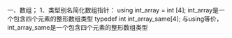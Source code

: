 一、数组；
1、类型别名简化数组指针：
   using int_array = int [4];
   int_array是一个包含四个元素的整形数组类型
   typedef int int_array_same[4];
   与using等价，int_array_same是一个包含四个元素的整形数组类型